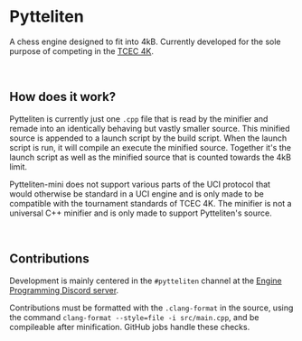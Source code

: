 # Pytteliten
A chess engine designed to fit into 4kB.
Currently developed for the sole purpose of competing in the [TCEC 4K](https://wiki.chessdom.org/TCEC_4k_Rules).

<br>

## How does it work?
Pytteliten is currently just one ``.cpp`` file that is read by the minifier and remade into an identically behaving but vastly smaller source.
This minified source is appended to a launch script by the build script. When the launch script is run, it will compile an execute the minified source.
Together it's the launch script as well as the minified source that is counted towards the 4kB limit.

Pytteliten-mini does not support various parts of the UCI protocol that would otherwise be standard in a UCI engine and is only made to be compatible with
the tournament standards of TCEC 4K. The minifier is not a universal C++ minifier and is only made to support Pytteliten's source.

<br>

## Contributions
Development is mainly centered in the ``#pytteliten`` channel at the [Engine Programming Discord server](https://discord.com/invite/F6W6mMsTGN).

Contributions must be formatted with the ``.clang-format`` in the source, using the command ``clang-format --style=file -i src/main.cpp``, and be compileable after minification. GitHub jobs handle these checks.
